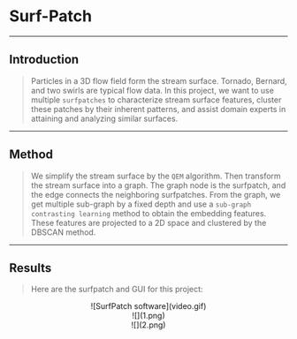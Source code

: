 # Surf-Patch
---
## Introduction
> Particles in a 3D flow field form the stream surface. Tornado, Bernard, and two swirls are typical flow data. In this project, we want to use multiple `surfpatches` to characterize stream surface features, cluster these patches by their inherent patterns, and assist domain experts in attaining and analyzing similar surfaces.
---
## Method
> We simplify the stream surface by the `QEM` algorithm. Then transform the stream surface into a graph. The graph node is the surfpatch, and the edge connects the neighboring surfpatches. From the graph, we get multiple sub-graph by a fixed depth and use a `sub-graph contrasting learning` method to obtain the embedding features. These features are projected to a 2D space and clustered by the DBSCAN method.
---
## Results
> Here are the surfpatch and GUI for this project:
<div align=center>
![SurfPatch software](video.gif)
</div>
<div align=center>
![](1.png)
</div>
<div align=center>
![](2.png)
</div>
